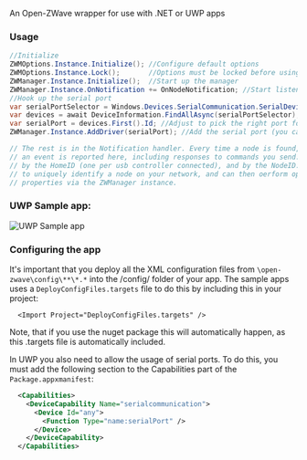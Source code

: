 An Open-ZWave wrapper for use with .NET or UWP apps

### Usage
```csharp
//Initialize
ZWMOptions.Instance.Initialize(); //Configure default options
ZWMOptions.Instance.Lock();       //Options must be locked before using
ZWManager.Instance.Initialize();  //Start up the manager
ZWManager.Instance.OnNotification += OnNodeNotification; //Start listening for node events
//Hook up the serial port
var serialPortSelector = Windows.Devices.SerialCommunication.SerialDevice.GetDeviceSelector();
var devices = await DeviceInformation.FindAllAsync(serialPortSelector);
var serialPort = devices.First().Id; //Adjust to pick the right port for your usb stick
ZWManager.Instance.AddDriver(serialPort); //Add the serial port (you can have multiple!)# openzwave-dotnet-uwp

// The rest is in the Notification handler. Every time a node is found, changed, removed etc. 
// an event is reported here, including responses to commands you send. Nodes are identified
// by the HomeID (one per usb controller connected), and by the NodeID. You use these two values 
// to uniquely identify a node on your network, and can then oerform operations like changing 
// properties via the ZWManager instance.
```

### UWP Sample app:
![UWP Sample app](https://github.com/dotMorten/openzwave-dotnet-uwp/blob/master/Samples/UWP/OZWAppxScreenshot.png)

### Configuring the app
It's important that you deploy all the XML configuration files from `\open-zwave\config\**\*.*` into the /config/ folder of your app. The sample apps uses a `DeployConfigFiles.targets` file to do this by including this in your project:
```
  <Import Project="DeployConfigFiles.targets" />
```
Note, that if you use the nuget package this will automatically happen, as this .targets file is automatically included.

In UWP you also need to allow the usage of serial ports. To do this, you must add the following section to the Capabilities part of the `Package.appxmanifest`:
```xml
  <Capabilities>
    <DeviceCapability Name="serialcommunication">
      <Device Id="any">
        <Function Type="name:serialPort" />
      </Device>
    </DeviceCapability>
  </Capabilities>
```
